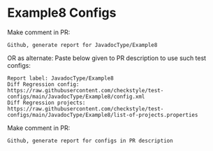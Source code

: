 # Example8 Configs
Make comment in PR:
```
Github, generate report for JavadocType/Example8
```
OR as alternate:
Paste below given to PR description to use such test configs:
```
Report label: JavadocType/Example8
Diff Regression config: https://raw.githubusercontent.com/checkstyle/test-configs/main/JavadocType/Example8/config.xml
Diff Regression projects: https://raw.githubusercontent.com/checkstyle/test-configs/main/JavadocType/Example8/list-of-projects.properties
```
Make comment in PR:
```
Github, generate report for configs in PR description
```
